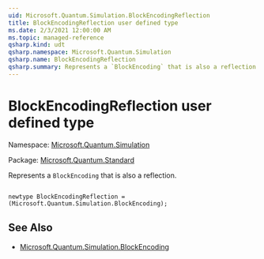 ```yaml
---
uid: Microsoft.Quantum.Simulation.BlockEncodingReflection
title: BlockEncodingReflection user defined type
ms.date: 2/3/2021 12:00:00 AM
ms.topic: managed-reference
qsharp.kind: udt
qsharp.namespace: Microsoft.Quantum.Simulation
qsharp.name: BlockEncodingReflection
qsharp.summary: Represents a `BlockEncoding` that is also a reflection.
---
```


# BlockEncodingReflection user defined type

Namespace: [Microsoft.Quantum.Simulation](xref:Microsoft.Quantum.Simulation)

Package: [Microsoft.Quantum.Standard](https://nuget.org/packages/Microsoft.Quantum.Standard)


Represents a `BlockEncoding` that is also a reflection.

```qsharp

newtype BlockEncodingReflection = (Microsoft.Quantum.Simulation.BlockEncoding);
```



## See Also

- [Microsoft.Quantum.Simulation.BlockEncoding](xref:Microsoft.Quantum.Simulation.BlockEncoding)